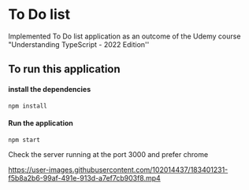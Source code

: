 
# To Do list
Implemented To Do list application as an outcome of the Udemy course "Understanding TypeScript - 2022 Edition''

## To run this application

#### install the dependencies

`npm install`

#### Run the application

`npm start`

Check the server running at the port 3000 and prefer chrome


https://user-images.githubusercontent.com/102014437/183401231-f5b8a2b6-99af-491e-913d-a7ef7cb903f8.mp4

